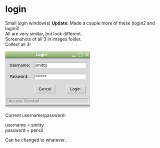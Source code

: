 # login
Small login window(s)  **Update:** Made a couple more of these (login2 and login3)  
All are very similar, but look different.  
Screenshots of all 3 in images folder.  
Collect all 3!

![Screenshot](login.png)
  
  Current username/password:  
  
  username = smitty  
  password = pencil  
  
  Can be changed to whatever..
  
  
  
  
